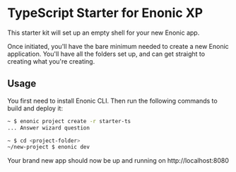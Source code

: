 # TypeScript Starter for Enonic XP

This starter kit will set up an empty shell for your new Enonic app.

Once initiated, you'll have the bare minimum needed to create a new Enonic
application. You'll have all the folders set up, and can get
straight to creating what you're creating.


## Usage

You first need to install Enonic CLI. Then run the following commands to build and deploy it:

```bash
~ $ enonic project create -r starter-ts
... Answer wizard question

~ $ cd <project-folder>
~/new-project $ enonic dev
```

Your brand new app should now be up and running on http://localhost:8080
